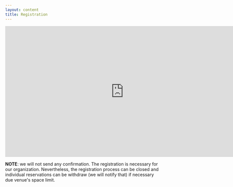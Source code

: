 ```yaml
---
layout: content
title: Registration
---
```


<iframe src="https://docs.google.com/spreadsheet/embeddedform?formkey=dGtVanhfNGRSUFA1dFdXU1ZQYUpXUmc6MQ"
 width="760" height="420" frameborder="0" marginheight="0" marginwidth="0">Loading...</iframe>

__NOTE__: we will not send any confirmation. The registration is
necessary for our organization. Nevertheless, the registration process
can be closed and individual reservations can be withdraw (we will
notify that) if necessary due venue's space limit.







